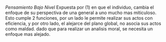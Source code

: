 *Pensamiento Bajo Nivel*
Expuesta por (1) en que el individuo, cambia el enfoque de su perspectiva de una general a uno mucho mas miticuloso. Esto cumple 2 funciones, por un lado le permite realizar sus actos con eficiencia, y por otro lado, el alejarce del plano global, no asocia sus actos como maldad. dado que para realizar un analisis moral, se necesita un enfoque mas alejado.